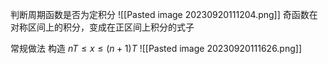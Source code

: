 判断周期函数是否为定积分
![[Pasted image 20230920111204.png]]
奇函数在对称区间上的积分，变成在正区间上积分的式子

常规做法
构造 $nT \leq x \leq (n+1)T$
![[Pasted image 20230920111626.png]]
